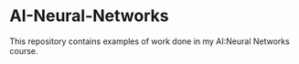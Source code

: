 # AI-Neural-Networks

This repository contains examples of work done in my AI:Neural Networks course. 
